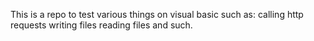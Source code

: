 This is a repo to test various things on visual basic such as:
calling http requests
writing files
reading files
and such.